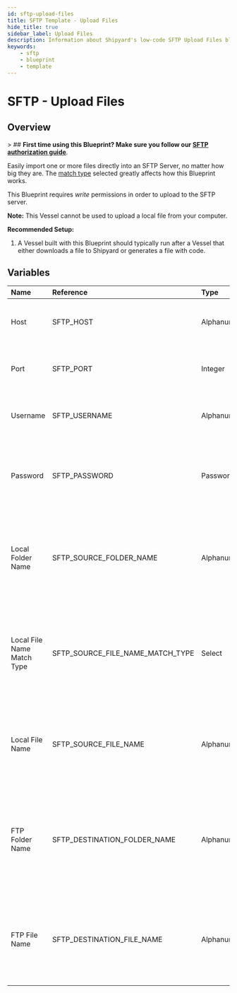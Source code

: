 ```yaml
---
id: sftp-upload-files
title: SFTP Template - Upload Files
hide_title: true
sidebar_label: Upload Files
description: Information about Shipyard's low-code SFTP Upload Files blueprint. Easily import one or more files directly into an SFTP Server, no matter how big they are.
keywords:
    - sftp
    - blueprint
    - template
---
```


# SFTP - Upload Files

## Overview

&gt; ## **First time using this Blueprint? Make sure you follow our [SFTP authorization guide](https://www.shipyardapp.com/docs/blueprint-library/sftp/sftp-authorization/)**.

Easily import one or more files directly into an SFTP Server, no matter how big they are. The [match type](https://www.shipyardapp.com/docs/reference/blueprint-library/match-type/) selected greatly affects how this Blueprint works.

This Blueprint requires _write_ permissions in order to upload to the SFTP server. 

**Note:** This Vessel cannot be used to upload a local file from your computer.

**Recommended Setup:**

1. A Vessel built with this Blueprint should typically run after a Vessel that either downloads a file to Shipyard or generates a file with code. 



## Variables

| Name | Reference | Type | Required | Default | Options | Description |
|:---|:---|:---|:---|:---|:---|:---|
| Host | SFTP_HOST | Alphanumeric | :white_check_mark: | - | - | Domain or IP address of the SFTP server to connect to. |
| Port | SFTP_PORT | Integer | :white_check_mark: | 22 | - | Number for the port to connect to. `22` is used by default. |
| Username | SFTP_USERNAME | Alphanumeric | :heavy_minus_sign: | - | - | Value of the configured username in the SFTP server. |
| Password | SFTP_PASSWORD | Password | :heavy_minus_sign: | - | - | Value of the configured password associated to the username on the SFTP server. |
| Local Folder Name | SFTP_SOURCE_FOLDER_NAME | Alphanumeric | :heavy_minus_sign: | - | - | Name of the local folder on Shipyard to upload the target file from. If left blank, will look in the home directory. |
| Local File Name Match Type | SFTP_SOURCE_FILE_NAME_MATCH_TYPE | Select | :white_check_mark: | `exact_match` | Exact Match: `exact_match`<br></br><br></br>Regex Match: `regex_match` | Determines if the text in &#34;Local File Name&#34; will look for one file with exact match, or multiple files using regex. |
| Local File Name | SFTP_SOURCE_FILE_NAME | Alphanumeric | :white_check_mark: | - | - | Name of the target file on Shipyard. Can be regex if &#34;Match Type&#34; is set accordingly. |
| FTP Folder Name | SFTP_DESTINATION_FOLDER_NAME | Alphanumeric | :heavy_minus_sign: | - | - | Folder where the file(s) should be uploaded. Leaving blank will place the file in the root directory of the SFTP. |
| FTP File Name | SFTP_DESTINATION_FILE_NAME | Alphanumeric | :heavy_minus_sign: | - | - | What to name the file(s) being uploaded to the SFTP. If left blank, defaults to the original file name(s). |


